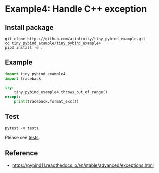 # Example4: Handle C++ exception

## Install package

```shell
git clone https://github.com/atinfinity/tiny_pybind_example.git
cd tiny_pybind_example/tiny_pybind_example4
pip3 install -e .
```

## Example

```python
import tiny_pybind_example4
import traceback

try:
    tiny_pybind_example4.throws_out_of_range()
except:
    print(traceback.format_exc())
```

## Test

```shell
pytest -v tests
```

Please see [tests](tests).

## Reference

- <https://pybind11.readthedocs.io/en/stable/advanced/exceptions.html>
